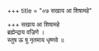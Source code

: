 +++
title = "०७ सखाय आ शिषामहे"

+++
सखाय आ शिषामहे  
ब्रह्मेन्द्राय वज्रिणे ।  
स्तुष ऊ षु नृतमाय धृष्णवे ॥